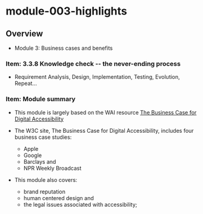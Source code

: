 # module-003-highlights

<!---
##@ <beg-file_info>
##@ document_metadata:
##@   - caption: "caption"
##@     dmid: "uu899sashdean1676993943fmid"
##@     vim:  tw=180
##@     date: created="2023-02-21T07:39:03"
##@     last: lastmod="2023-02-21T07:39:03"
##@     tags:       tags
##@     people:
##@         - pple: people
##@     author:     created="author"
##@     lastupdate: "lastupdate"
##@     namespace:
##@         - nams: namespace
##@     desc: |
##@         ## Overview
##@         * Module 3: Business cases and benefits
##@     seealso: |
##@         ## See also
##@         * aameta_linktop
##@     seeinstead: |
##@         * seeinstead
##@ <end-file_info>
--->

## Overview
* Module 3: Business cases and benefits

### Item: 3.3.8 Knowledge check -- the never-ending process
<!--- id="dmid://uu933fangmuch1676996406x03xlink" --->

*  Requirement Analysis, Design, Implementation, Testing, Evolution, Repeat...

### Item: Module summary
<!--- id="dmid://uu368gishfilm1676994952x03xlink" --->

* This module is largely based on the WAI resource [The Business Case for Digital Accessibility](https://www.w3.org/WAI/business-case/)

* The W3C site, The Business Case for Digital Accessibility, includes four business case studies:
    * Apple
    * Google
    * Barclays and
    * NPR Weekly Broadcast

* This module also covers:
    * brand reputation
    * human centered design and
    * the legal issues associated with accessibility;
